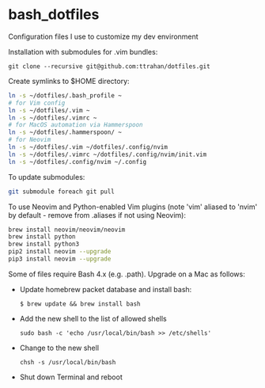 # bash_dotfiles

Configuration files I use to customize my dev environment

Installation with submodules for .vim bundles:  
```
git clone --recursive git@github.com:ttrahan/dotfiles.git
```

Create symlinks to $HOME directory:
```bash
ln -s ~/dotfiles/.bash_profile ~
# for Vim config
ln -s ~/dotfiles/.vim ~
ln -s ~/dotfiles/.vimrc ~
# for MacOS automation via Hammerspoon
ln -s ~/dotfiles/.hammerspoon/ ~
# for Neovim
ln -s ~/dotfiles/.vim ~/dotfiles/.config/nvim
ln -s ~/dotfiles/.vimrc ~/dotfiles/.config/nvim/init.vim
ln -s ~/dotfiles/.config/nvim ~/.config
```

To update submodules:
```bash
git submodule foreach git pull
```

To use Neovim and Python-enabled Vim plugins (note 'vim' aliased to 'nvim' by default - remove from .aliases if not using Neovim):
```bash
brew install neovim/neovim/neovim
brew install python
brew install python3
pip2 install neovim --upgrade
pip3 install neovim --upgrade
```

Some of files require Bash 4.x (e.g. .path). Upgrade on a Mac as follows:
  * Update homebrew packet database and install bash:
    ```
    $ brew update && brew install bash
    ```
  * Add the new shell to the list of allowed shells
    ```
    sudo bash -c 'echo /usr/local/bin/bash >> /etc/shells'
    ```
  * Change to the new shell
    ```
    chsh -s /usr/local/bin/bash
    ```
  * Shut down Terminal and reboot
